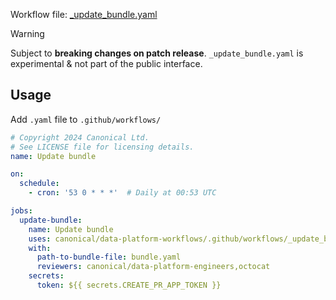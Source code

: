 Workflow file: [_update_bundle.yaml](_update_bundle.yaml)

> [!WARNING]
> Subject to **breaking changes on patch release**. `_update_bundle.yaml` is experimental & not part of the public interface.

## Usage
Add `.yaml` file to `.github/workflows/`
```yaml
# Copyright 2024 Canonical Ltd.
# See LICENSE file for licensing details.
name: Update bundle

on:
  schedule:
    - cron: '53 0 * * *'  # Daily at 00:53 UTC

jobs:
  update-bundle:
    name: Update bundle
    uses: canonical/data-platform-workflows/.github/workflows/_update_bundle.yaml@v0.0.0
    with:
      path-to-bundle-file: bundle.yaml
      reviewers: canonical/data-platform-engineers,octocat
    secrets:
      token: ${{ secrets.CREATE_PR_APP_TOKEN }}
```
